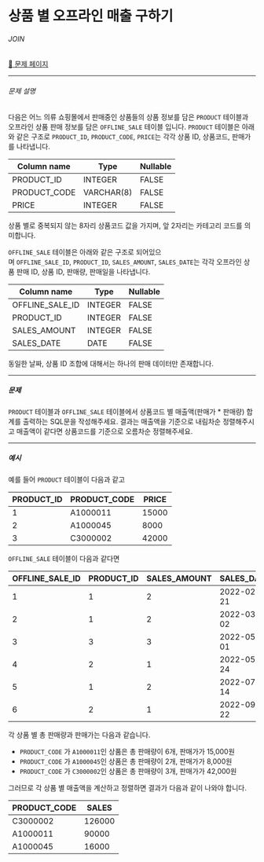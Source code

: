# 상품 별 오프라인 매출 구하기

###### JOIN

[:link: 문제 페이지](https://school.programmers.co.kr/learn/courses/30/lessons/131533)

---

###### 문제 설명

다음은 어느 의류 쇼핑몰에서 판매중인 상품들의 상품 정보를 담은 `PRODUCT` 테이블과 오프라인 상품 판매 정보를 담은 `OFFLINE_SALE` 테이블 입니다. `PRODUCT` 테이블은 아래와 같은 구조로 `PRODUCT_ID`, `PRODUCT_CODE`, `PRICE`는 각각 상품 ID, 상품코드, 판매가를 나타냅니다.

| Column name  | Type       | Nullable |
| ------------ | ---------- | -------- |
| PRODUCT_ID   | INTEGER    | FALSE    |
| PRODUCT_CODE | VARCHAR(8) | FALSE    |
| PRICE        | INTEGER    | FALSE    |

상품 별로 중복되지 않는 8자리 상품코드 값을 가지며, 앞 2자리는 카테고리 코드를 의미합니다.

`OFFLINE_SALE` 테이블은 아래와 같은 구조로 되어있으며 `OFFLINE_SALE_ID`, `PRODUCT_ID`, `SALES_AMOUNT`, `SALES_DATE`는 각각 오프라인 상품 판매 ID, 상품 ID, 판매량, 판매일을 나타냅니다.

| Column name     | Type    | Nullable |
| --------------- | ------- | -------- |
| OFFLINE_SALE_ID | INTEGER | FALSE    |
| PRODUCT_ID      | INTEGER | FALSE    |
| SALES_AMOUNT    | INTEGER | FALSE    |
| SALES_DATE      | DATE    | FALSE    |

동일한 날짜, 상품 ID 조합에 대해서는 하나의 판매 데이터만 존재합니다.

---

##### 문제

`PRODUCT` 테이블과 `OFFLINE_SALE` 테이블에서 상품코드 별 매출액(판매가 \* 판매량) 합계를 출력하는 SQL문을 작성해주세요. 결과는 매출액을 기준으로 내림차순 정렬해주시고 매출액이 같다면 상품코드를 기준으로 오름차순 정렬해주세요.

---

##### 예시

예를 들어 `PRODUCT` 테이블이 다음과 같고

| PRODUCT_ID | PRODUCT_CODE | PRICE |
| ---------- | ------------ | ----- |
| 1          | A1000011     | 15000 |
| 2          | A1000045     | 8000  |
| 3          | C3000002     | 42000 |

`OFFLINE_SALE` 테이블이 다음과 같다면

| OFFLINE_SALE_ID | PRODUCT_ID | SALES_AMOUNT | SALES_DATE |
| --------------- | ---------- | ------------ | ---------- |
| 1               | 1          | 2            | 2022-02-21 |
| 2               | 1          | 2            | 2022-03-02 |
| 3               | 3          | 3            | 2022-05-01 |
| 4               | 2          | 1            | 2022-05-24 |
| 5               | 1          | 2            | 2022-07-14 |
| 6               | 2          | 1            | 2022-09-22 |

각 상품 별 총 판매량과 판매가는 다음과 같습니다.

- `PRODUCT_CODE` 가 `A1000011`인 상품은 총 판매량이 6개, 판매가가 15,000원
- `PRODUCT_CODE` 가 `A1000045`인 상품은 총 판매량이 2개, 판매가가 8,000원
- `PRODUCT_CODE` 가 `C3000002`인 상품은 총 판매량이 3개, 판매가가 42,000원

그러므로 각 상품 별 매출액을 계산하고 정렬하면 결과가 다음과 같이 나와야 합니다.

| PRODUCT_CODE | SALES  |
| ------------ | ------ |
| C3000002     | 126000 |
| A1000011     | 90000  |
| A1000045     | 16000  |

